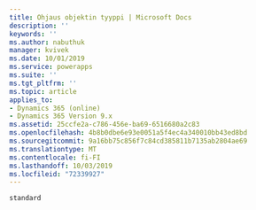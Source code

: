 ```yaml
---
title: Ohjaus objektin tyyppi | Microsoft Docs
description: ''
keywords: ''
ms.author: nabuthuk
manager: kvivek
ms.date: 10/01/2019
ms.service: powerapps
ms.suite: ''
ms.tgt_pltfrm: ''
ms.topic: article
applies_to:
- Dynamics 365 (online)
- Dynamics 365 Version 9.x
ms.assetid: 25ccfe2a-c786-456e-ba69-6516680a2c83
ms.openlocfilehash: 4b8b0dbe6e93e0051a5f4ec4a340010bb43ed8bd
ms.sourcegitcommit: 9a16bb75c856f7c84cd385811b7135ab2804ae69
ms.translationtype: MT
ms.contentlocale: fi-FI
ms.lasthandoff: 10/03/2019
ms.locfileid: "72339927"
---
```

 `standard`
